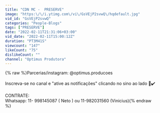 ```yaml
---
title: "CDN MC -  PRESERVE"
image: "https:\/\/i.ytimg.com\/vi\/GsVEjP2svwQ\/hqdefault.jpg"
vid_id: "GsVEjP2svwQ"
categories: "People-Blogs"
tags: ["PRESERVE"]
date: "2022-02-11T21:31:06+03:00"
vid_date: "2022-02-11T15:00:12Z"
duration: "PT3M41S"
viewcount: "147"
likeCount: "75"
dislikeCount: ""
channel: "Optimus Produtora"
---
```

{% raw %}Parcerias/instagram:  @optimus.producoes<br /> <br />Inscreva-se no canal e &quot;ative as notificações&quot; clicando no sino ao lado 🔔✔️ <br /><br />CONTRATE:<br />Whatsapp: 11- 998145087 ( Neto ) ou 11-982031560 (Vinicius){% endraw %}
